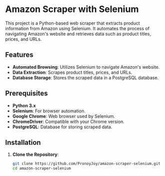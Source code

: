 # Amazon Scraper with Selenium

This project is a Python-based web scraper that extracts product information from Amazon using Selenium. It automates the process of navigating Amazon's website and retrieves data such as product titles, prices, and URLs.

## Features

- **Automated Browsing**: Utilizes Selenium to navigate Amazon's website.
- **Data Extraction**: Scrapes product titles, prices, and URLs.
- **Database Storage**: Stores the scraped data in a PostgreSQL database.

## Prerequisites

- **Python 3.x**
- **Selenium**: For browser automation.
- **Google Chrome**: Web browser used by Selenium.
- **ChromeDriver**: Compatible with your Chrome version.
- **PostgreSQL**: Database for storing scraped data.

## Installation

1. **Clone the Repository**:
   ```bash
   git clone https://github.com/PronoyJoy/amazon-scraper-selenium.git
   cd amazon-scraper-selenium
